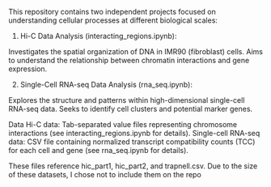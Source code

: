 This repository contains two independent projects focused on understanding cellular processes at different biological scales:

1. Hi-C Data Analysis (interacting_regions.ipynb):

Investigates the spatial organization of DNA in IMR90 (fibroblast) cells.
Aims to understand the relationship between chromatin interactions and gene expression.

2. Single-Cell RNA-seq Data Analysis (rna_seq.ipynb):

Explores the structure and patterns within high-dimensional single-cell RNA-seq data.
Seeks to identify cell clusters and potential marker genes.

Data
Hi-C data: Tab-separated value files representing chromosome interactions (see interacting_regions.ipynb for details).
Single-cell RNA-seq data: CSV file containing normalized transcript compatibility counts (TCC) for each cell and gene (see rna_seq.ipynb for details).

These files reference hic_part1, hic_part2, and trapnell.csv. Due to the size of these datasets, I chose not to include them on the repo
